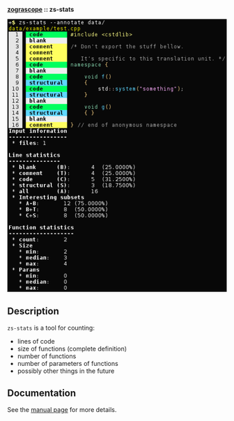 **[zograscope][zograscope] :: zs-stats**

![Screenshot](data/example/screenshot.png)

## Description ##

`zs-stats` is a tool for counting:
 * lines of code
 * size of functions (complete definition)
 * number of functions
 * number of parameters of functions
 * possibly other things in the future

## Documentation ##

See the [manual page][manual] for more details.

[zograscope]: ../../README.md
[manual]: ../../docs/zs-stats.md
